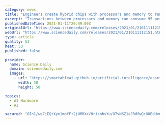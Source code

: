 ```yaml
---
category: news
title: "Engineers create hybrid chips with processors and memory to run AI on battery-powered devices"
excerpt: "Transactions between processors and memory can consume 95 percent of the energy needed to do machine learning and AI, which severely limits battery life. A team of engineers has designed a system that can run AI tasks faster,"
publishedDateTime: 2021-01-11T20:49:00Z
originalUrl: "https://www.sciencedaily.com/releases/2021/01/210111112151.htm"
webUrl: "https://www.sciencedaily.com/releases/2021/01/210111112151.htm"
type: article
quality: 53
heat: 53
published: false

provider:
  name: Science Daily
  domain: sciencedaily.com
  images:
    - url: "https://smartableai.github.io/artificial-intelligence/assets/images/organizations/sciencedaily.com-50x50.jpg"
      width: 50
      height: 50

topics:
  - AI Hardware
  - AI

secured: "OIn1/we7iEQ+Xye1mofF+2jUMRXxV0risnhvYu/87vN6Z1aJRdfwQc8OBdUvmmlc8yrwSOoAI14pdRV94wkazEL35HlfINsHBC9cuoYZtJPD/9if38WiSHUj9rHv/ARIvX6tJZf3eDh54fXV9ChqLSfPG0ohznBAQT55szXaZmE2ccJOklUGjKXPxNgbII3upKh7GXnwhBxZMzJnPT3nxYex2THcMknYRmC54D2TlMvtq1LJcAWFs5N2X3pG92cKZ7tjjlFVlQqhbOEugoF6B125kVjg1jmKH4AU9g6cSB/ls3461OElhxqqujE9rCLJ1eAlZYJDd8tydz0SBDqLjBntnzvSD2stU9SZtqf0cA0=;1E+WeSKxQveJGO2eA8FGqw=="
---
```


